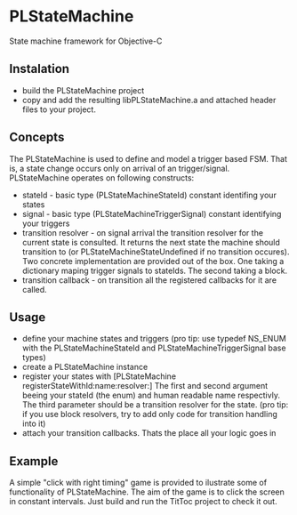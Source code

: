 # PLStateMachine

State machine framework for Objective-C

## Instalation

* build the PLStateMachine project
* copy and add the resulting libPLStateMachine.a and attached header files to your project.

## Concepts

The PLStateMachine is used to define and model a trigger based FSM. That is, a state change occurs only on arrival of an trigger/signal. PLStateMachine operates on following constructs:

* stateId - basic type (PLStateMachineStateId) constant identifing your states
* signal - basic type (PLStateMachineTriggerSignal) constant identifying your triggers
* transition resolver - on signal arrival the transition resolver for the current state is consulted. It returns the next state the machine should transition to (or PLStateMachineStateUndefined if no transition occures). Two concrete implementation are provided out of the box. One taking a dictionary maping trigger signals to stateIds. The second taking a block.
* transition callback - on transition all the registered callbacks for it are called.

## Usage

* define your machine states and triggers (pro tip: use typedef NS_ENUM with the PLStateMachineStateId and PLStateMachineTriggerSignal base types)
* create a PLStateMachine instance
* register your states with [PLStateMachine registerStateWithId:name:resolver:] The first and second argument beeing your stateId (the enum) and human readable name respectivly. The third parameter should be a transition resolver for the state. (pro tip: if you use block resolvers, try to add only code for transition handling into it)
* attach your transition callbacks. Thats the place all your logic goes in

## Example

A simple "click with right timing" game is provided to ilustrate some of functionality of PLStateMachine. The aim of the game is to click the screen in constant intervals. Just build and run the TitToc project to check it out.